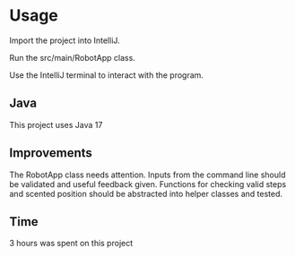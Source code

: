# Usage

Import the project into IntelliJ.

Run the src/main/RobotApp class.

Use the IntelliJ terminal to interact with the program.

## Java

This project uses Java 17

## Improvements

The RobotApp class needs attention. Inputs from the command line should be validated and useful feedback given. Functions for checking valid steps and scented position should be abstracted into helper classes and tested.

## Time

3 hours was spent on this project
